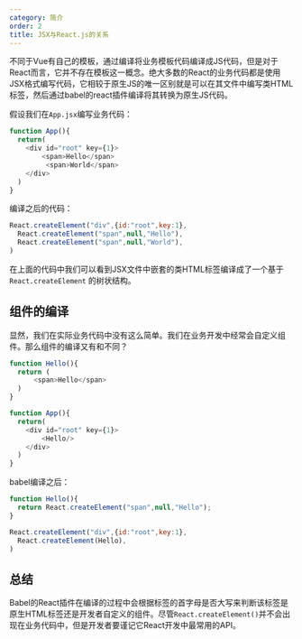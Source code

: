 ```yaml
---
category: 简介
order: 2
title: JSX与React.js的关系
---
```


不同于Vue有自己的模板，通过编译将业务模板代码编译成JS代码，但是对于React而言，它并不存在模板这一概念。绝大多数的React的业务代码都是使用JSX格式编写代码，它相较于原生JS的唯一区别就是可以在其文件中编写类HTML标签，然后通过babel的react插件编译将其转换为原生JS代码。

假设我们在`App.jsx`编写业务代码：

```js
function App(){
  return(
    <div id="root" key={1}>
        <span>Hello</span>
         <span>World</span>
    </div>
  )
}
```

编译之后的代码：

```js
React.createElement("div",{id:"root",key:1},
  React.createElement("span",null,"Hello"),
  React.createElement("span",null,"World"),
)
```
在上面的代码中我们可以看到JSX文件中嵌套的类HTML标签编译成了一个基于`React.createElement`
的树状结构。

## 组件的编译

显然，我们在实际业务代码中没有这么简单。我们在业务开发中经常会自定义组件。那么组件的编译又有和不同？

```js
function Hello(){
  return (
      <span>Hello</span>
  )
}

function App(){
  return(
    <div id="root" key={1}>
        <Hello/>
    </div>
  )
}
```

babel编译之后：

```js
function Hello(){
  return React.createElement("span",null,"Hello");
}

React.createElement("div",{id:"root",key:1},
  React.createElement(Hello),
)
```

## 总结

Babel的React插件在编译的过程中会根据标签的首字母是否大写来判断该标签是原生HTML标签还是开发者自定义的组件。尽管`React.createElement()`并不会出现在业务代码中，但是开发者要谨记它React开发中最常用的API。